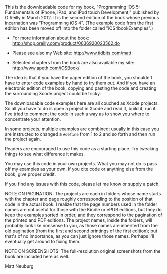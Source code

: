 
This is the downloadable code for my book, "Programming iOS 5: Fundamentals of iPhone, iPad, and iPod touch Development," published by O'Reilly in March 2012. It is the second edition of the book whose previous incarnation was "Programming iOS 4". (The example code from the first edition has been moved off into the folder called "iOS4bookExamples".)

* For more information about the book: <http://shop.oreilly.com/product/0636920023562.do>

* Please see also my Web site: <http://www.tidbits.com/matt>

* Selected chapters from the book are also available my site: <http://www.apeth.com/iOSBook/>

The idea is that if you have the paper edition of the book, you shouldn't have to enter code examples by hand to try them out. And if you have an electronic edition of the book, copying and pasting the code and creating the surrounding Xcode project could be tricky.

The downloadable code examples here are all couched as Xcode projects. So all you have to do is open a project in Xcode and read it, build it, run it. I've tried to comment the code in such a way as to show you where to concentrate your attention.

In some projects, multiple examples are combined; usually in this case you are instructed to changed a `#define` from 1 to 2 and so forth and then run the project again.

Readers are encouraged to use this code as a starting place. Try tweaking things to see what difference it makes.

You may use this code in your own projects. What you may not do is pass off my examples as your own. If you cite code or anything else from the book, give proper credit.

If you find any issues with this code, please let me know or supply a patch.

NOTE ON PAGINATION: The projects are each in folders whose name starts with the chapter and page roughly corresponding to the position of that code in the actual book. I realize that the page numbers used in the folder names are not useful for those with the Kindle or ePUB editions, but they do keep the examples sorted in order, and they correspond to the pagination of the printed and PDF editions. The project names, inside the folders, will probably look like nonsense to you, as those names are inherited from the old pagination (from the first and second printings of the first edition); but that's of no importance, as you can just ignore those names. Perhaps I'll eventually get around to fixing them.

NOTE ON SCREENSHOTS: The full-resolution original screenshots from the book are included here as well.

Matt Neuburg
